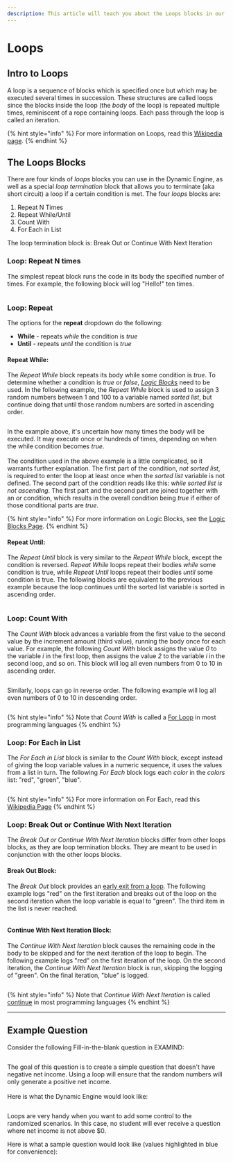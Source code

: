 ```yaml
---
description: This article will teach you about the Loops blocks in our Dynamic Engine.
---
```


# Loops

## Intro to Loops

A loop is a sequence of blocks which is specified once but which may be executed several times in succession. These structures are called loops since the blocks inside the loop (the _body_ of the loop) is repeated multiple times, reminiscent of a rope containing loops. Each pass through the loop is called an iteration.

{% hint style="info" %}
For more information on Loops, read this [Wikipedia page](https://en.wikipedia.org/wiki/Control_flow#Loops).
{% endhint %}

## The Loops Blocks

There are four kinds of _loops_ blocks you can use in the Dynamic Engine, as well as a special _loop termination_ block that allows you to terminate (aka short circuit) a loop if a certain condition is met. The four _loops_ blocks are:

1. Repeat N Times
2. Repeat While/Until
3. Count With
4. For Each in List

The loop termination block is: Break Out or Continue With Next Iteration

### Loop: Repeat N times

The simplest repeat block runs the code in its body the specified number of times. For example, the following block will log "Hello!" ten times.

<figure><img src="../../../../.gitbook/assets/Screenshot 2024-12-06 at 1.42.33 PM.png" alt=""><figcaption></figcaption></figure>

### Loop: Repeat

The options for the **repeat** dropdown do the following:

* **While** - repeats _while_ the condition is _true_
* **Until** - repeats _until_ the condition is _true_

#### **Repeat While:**

The _Repeat While_ block repeats its body while some condition is _true_.  To determine whether a condition is _true_ or _false_, [_Logic Blocks_](logic.md) need to be used. In the following example, the _Repeat While_ block is used to assign 3 random numbers between 1 and 100 to a variable named _sorted list_, but continue doing that until those random numbers are sorted in ascending order.

<figure><img src="../../../../.gitbook/assets/Screenshot 2024-12-06 at 1.45.02 PM.png" alt=""><figcaption></figcaption></figure>

In the example above, it's uncertain how many times the body will be executed. It may execute once or hundreds of times, depending on when the while condition becomes _true_.\
\
The condition used in the above example is a little complicated, so it warrants further explanation. The first part of the condition, _not sorted list_, is required to enter the loop at least once when the _sorted list_ variable is not defined. The second part of the condition reads like this: _while sorted list is not ascending_. The first part and the second part are joined together with an _or_ condition, which results in the overall condition being _true_ if either of those conditional parts are _true_.

{% hint style="info" %}
For more information on Logic Blocks, see the [Logic Blocks Page](logic.md).
{% endhint %}

#### **Repeat Until:**

The _Repeat Until_ block is very similar to the _Repeat While_ block, except the condition is reversed. _Repeat While_ loops repeat their bodies _while_ some condition is true, while _Repeat Until_ loops repeat their bodies _until_ some condition is true. The following blocks are equivalent to the previous example because the loop continues until the sorted list variable is sorted in ascending order.

<figure><img src="../../../../.gitbook/assets/Screenshot 2024-12-06 at 1.51.32 PM.png" alt=""><figcaption></figcaption></figure>

### Loop: Count With

The _Count With_ block advances a variable from the first value to the second value by the increment amount (third value), running the body once for each value. For example, the following _Count With_ block assigns the value _0_ to the variable _i_ in the first loop, then assigns the value _2_ to the variable _i_ in the second loop, and so on. This block will log all even numbers from 0 to 10 in ascending order.

<figure><img src="../../../../.gitbook/assets/Screenshot 2024-12-06 at 1.54.15 PM.png" alt=""><figcaption></figcaption></figure>

Similarly, loops can go in reverse order. The following example will log all even numbers of 0 to 10 in descending order.

<figure><img src="../../../../.gitbook/assets/Screenshot 2024-12-06 at 1.54.27 PM.png" alt=""><figcaption></figcaption></figure>

{% hint style="info" %}
Note that _Count With_ is called a [For Loop](https://en.wikipedia.org/wiki/For_loop) in most programming languages
{% endhint %}

### Loop: For Each in List

The _For Each in List_ block is similar to the _Count With_ block, except instead of giving the loop variable values in a numeric sequence, it uses the values from a list in turn. The following _For Each_ block logs each _color_ in the _colors_ list: "red", "green", "blue".

<figure><img src="../../../../.gitbook/assets/Screenshot 2024-12-06 at 1.58.29 PM.png" alt=""><figcaption></figcaption></figure>

{% hint style="info" %}
For more information on For Each, read this [Wikipedia Page](https://en.wikipedia.org/wiki/Foreach)
{% endhint %}

### Loop: Break Out or Continue With Next Iteration

The _Break Out or Continue With Next Iteration_ blocks differ from other loops blocks, as they are loop termination blocks. They are meant to be used in conjunction with the other loops blocks.

#### **Break Out Block:**

The _Break Out_ block provides an [early exit from a loop](https://en.wikipedia.org/wiki/Control_flow#Early_exit_from_loops). The following example logs "red" on the first iteration and breaks out of the loop on the second iteration when the loop variable is equal to "green". The third item in the list is never reached.

<figure><img src="../../../../.gitbook/assets/Screenshot 2024-12-06 at 2.00.08 PM.png" alt=""><figcaption></figcaption></figure>

#### **Continue With Next Iteration Block:**

The _Continue With Next Iteration_ block causes the remaining code in the body to be skipped and for the next iteration of the loop to begin. The following example logs "red" on the first iteration of the loop. On the second iteration, the _Continue With Next Iteration_ block is run, skipping the logging of "green". On the final iteration, "blue" is logged.

<figure><img src="../../../../.gitbook/assets/Screenshot 2024-12-06 at 2.01.07 PM (1).png" alt=""><figcaption></figcaption></figure>

{% hint style="info" %}
Note that _Continue With Next Iteration_ is called [continue](https://en.wikipedia.org/wiki/Control_flow#Continuation_with_next_iteration) in most programming languages
{% endhint %}

***

## Example Question

Consider the following Fill-in-the-blank question in EXAMIND:

<figure><img src="../../../../.gitbook/assets/Screenshot 2024-12-06 at 2.52.08 PM.png" alt=""><figcaption></figcaption></figure>

The goal of this question is to create a simple question that doesn't have negative net income. Using a loop will ensure that the random numbers will only generate a positive net income.\
\
Here is what the Dynamic Engine would look like:

<figure><img src="../../../../.gitbook/assets/Screenshot 2024-12-06 at 2.52.23 PM.png" alt=""><figcaption></figcaption></figure>

Loops are very handy when you want to add some control to the randomized scenarios. In this case, no student will ever receive a question where net income is not above $0.

Here is what a sample question would look like (values highlighted in blue for convenience):

<figure><img src="../../../../.gitbook/assets/Screenshot 2024-12-06 at 2.52.34 PM.png" alt=""><figcaption></figcaption></figure>
